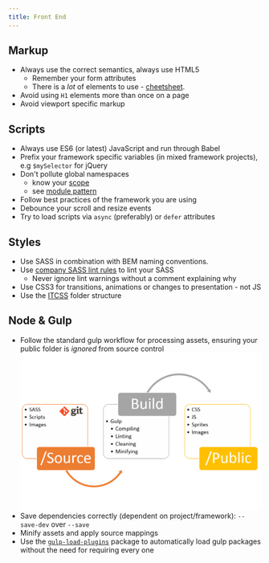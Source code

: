 ```yaml
---
title: Front End
---
```

## Markup

- Always use the correct semantics, always use HTML5
    - Remember your form attributes
    - There is a _lot_ of elements to use - [cheetsheet](https://www.wpkube.com/wp-content/uploads/2017/09/html-chatsheet.pdf).
- Avoid using `H1` elements more than once on a page
- Avoid viewport specific markup

## Scripts

- Always use ES6 (or latest) JavaScript and run through Babel
- Prefix your framework specific variables (in mixed framework projects), e.g `$mySelector` for jQuery
- Don't pollute global namespaces
    -  know your [scope](https://github.com/getify/You-Dont-Know-JS/tree/master/scope%20%26%20closures)
    -  see [module pattern](https://addyosmani.com/resources/essentialjsdesignpatterns/book/#modulepatternjavascript)
- Follow best practices of the framework you are using
- Debounce your scroll and resize events
- Try to load scripts via `async` (preferably) or `defer` attributes

## Styles

- Use SASS in combination with BEM naming conventions. 
- Use [company SASS lint rules](/assets/tla-sass-lint-config.json) to lint your SASS
    -  Never ignore lint warnings without a comment explaining why
- Use CSS3 for transitions, animations or changes to presentation - not JS
- Use the [ITCSS](https://www.xfive.co/blog/itcss-scalable-maintainable-css-architecture) folder structure

## Node & Gulp

- Follow the standard gulp workflow for processing assets, ensuring your public folder is *ignored* from source control ![Gulp work flow. Source folder is processed by Gulp, and put into a public folder at build time](/image/gulp-workflow.png)
- Save dependencies correctly (dependent on project/framework): `--save-dev` over `--save`
- Minify assets and apply source mappings
- Use the [`gulp-load-plugins`](https://www.npmjs.com/package/gulp-load-plugins) package to automatically load gulp packages without the need for requiring every one